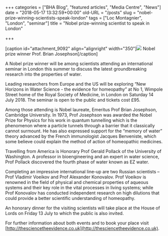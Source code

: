 +++
categories = ["BHA Blog", "featured articles", "Media Centre", "News"]
date = "2018-05-17 13:32:59+00:00"
old-URL = "/posts"
slug = "nobel-prize-winning-scientists-speak-london"
tags = ["Loc Montagnier", "London", "seminar"]
title = "Nobel prize-winning scientist to speak in London"

+++

[caption id="attachment_9092" align="alignright" width="350"]![](https://res.cloudinary.com/homeopathyuk/v1557403245/bha/Brian_Josephson_March_2004-775x1024.jpg) Nobel prize winner Prof. Brian Josephson[/caption]

A Nobel prize winner will be among scientists attending an international seminar in London this summer to discuss the latest groundbreaking research into the properties of water.

Leading researchers from Europe and the US will be exploring “New Horizons in Water Science - the evidence for homeopathy” at No 1, Wimpole Street home of the Royal Society of Medicine, in London on Saturday 14 July 2018. The seminar is open to the public and tickets cost £95.

Among those attending is Nobel laureate, Emeritus Prof Brian Josephson, Cambridge University. In 1973, Prof Josephson was awarded the Nobel Prize for Physics for his work in quantum tunnelling which is the phenomenon where a particle tunnels through a barrier that it classically cannot surmount. He has also expressed support for the “memory of water” theory advanced by the French immunologist Jacques Benveniste, which some believe could explain the method of action of homeopathic medicines.

Travelling from America is Honorary Prof Gerald Pollack of the University of Washington. A professor in bioengineering and an expert in water science, Prof Pollack discovered the fourth phase of water known as EZ water.

Completing an impressive international line-up are two Russian scientists – Prof Vladimir Voeikov and Prof Alexander Konovalov. Prof Voeikov is renowned in the field of physical and chemical properties of aqueous systems and their key role in the vital processes in living systems; while Prof Konovalov has conducted independent research on high dilutions that could provide a better scientific understanding of homeopathy.

An honorary dinner for the visiting scientists will take place at the House of Lords on Friday 13 July to which the public is also invited.

For further information about both events and to book your place visit [http://thesciencetheevidence.co.uk](http://thesciencetheevidence.co.uk).
